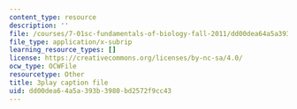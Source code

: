 ```yaml
---
content_type: resource
description: ''
file: /courses/7-01sc-fundamentals-of-biology-fall-2011/dd00dea64a5a393b3980bd2572f9cc43_Rn9zldxtZko.srt
file_type: application/x-subrip
learning_resource_types: []
license: https://creativecommons.org/licenses/by-nc-sa/4.0/
ocw_type: OCWFile
resourcetype: Other
title: 3play caption file
uid: dd00dea6-4a5a-393b-3980-bd2572f9cc43
---
```

